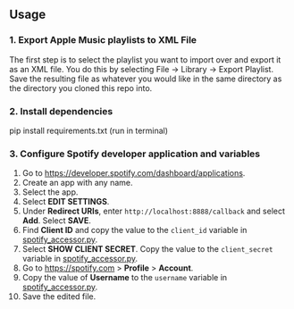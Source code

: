 
## Usage
### 1. Export Apple Music playlists to XML File <br >
The first step is to select the playlist you want to import over and export it as an XML file. You do this by selecting File -> Library -> Export Playlist. Save the resulting file as whatever you would like in the same directory as the directory you cloned this repo into. <br>

### 2. Install dependencies <br >
pip install requirements.txt (run in terminal) <br >

### 3. Configure Spotify developer application and variables
1. Go to https://developer.spotify.com/dashboard/applications.
2. Create an app with any name.
3. Select the app.
4. Select **EDIT SETTINGS**.
5. Under **Redirect URIs**, enter `http://localhost:8888/callback` and select **Add**. Select **SAVE**.
6. Find **Client ID** and copy the value to the `client_id` variable in [spotify_accessor.py](./spotify_accessor.py).
7. Select **SHOW CLIENT SECRET**. Copy the value to the `client_secret` variable in [spotify_accessor.py](./spotify_accessor.py).
8. Go to https://spotify.com > **Profile** > **Account**.
9. Copy the value of **Username** to the `username` variable in [spotify_accessor.py](./spotify_accessor.py).
10. Save the edited file.

